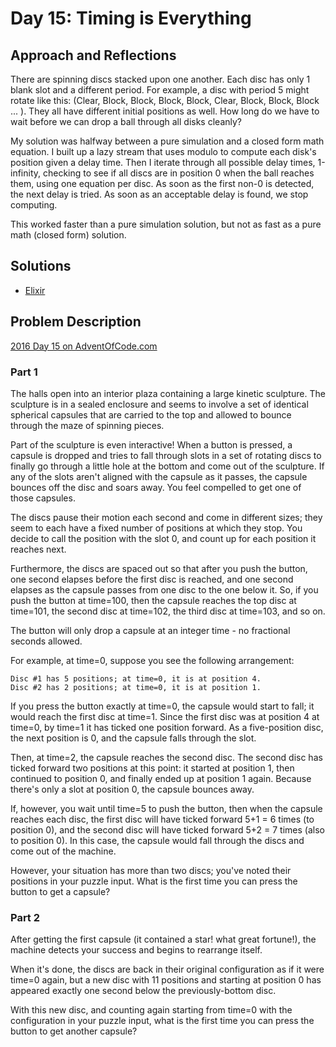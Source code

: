# Day 15: Timing is Everything

## Approach and Reflections

There are spinning discs stacked upon one another. Each disc has only 1 blank
slot and a different period. For example, a disc with period 5 might rotate
like this: (Clear, Block, Block, Block, Block, Clear, Block, Block, Block ...
). They all have different initial positions as well. How long do we have to
wait before we can drop a ball through all disks cleanly?

My solution was halfway between a pure simulation and a closed form math
equation. I built up a lazy stream that uses modulo to compute each disk's
position given a delay time. Then I iterate through all possible delay times,
1-infinity, checking to see if all discs are in position 0 when the ball
reaches them, using one equation per disc. As soon as the first non-0 is detected,
the next delay is tried. As soon as an acceptable delay is found, we stop
computing.

This worked faster than a pure simulation solution, but not as fast as a pure
math (closed form) solution.

## Solutions

- [Elixir](../elixir2016/lib/day15.ex)

## Problem Description

[2016 Day 15 on AdventOfCode.com](https://adventofcode.com/2016/day/15)

### Part 1

The halls open into an interior plaza containing a large kinetic sculpture.
The sculpture is in a sealed enclosure and seems to involve a set of identical
spherical capsules that are carried to the top and allowed to bounce through
the maze of spinning pieces.

Part of the sculpture is even interactive! When a button is pressed, a capsule
is dropped and tries to fall through slots in a set of rotating discs to
finally go through a little hole at the bottom and come out of the sculpture.
If any of the slots aren't aligned with the capsule as it passes, the capsule
bounces off the disc and soars away. You feel compelled to get one of those
capsules.

The discs pause their motion each second and come in different sizes; they
seem to each have a fixed number of positions at which they stop. You decide
to call the position with the slot 0, and count up for each position it
reaches next.

Furthermore, the discs are spaced out so that after you push the button, one
second elapses before the first disc is reached, and one second elapses as the
capsule passes from one disc to the one below it. So, if you push the button
at time=100, then the capsule reaches the top disc at time=101, the second
disc at time=102, the third disc at time=103, and so on.

The button will only drop a capsule at an integer time - no fractional seconds
allowed.

For example, at time=0, suppose you see the following arrangement:

```
Disc #1 has 5 positions; at time=0, it is at position 4.
Disc #2 has 2 positions; at time=0, it is at position 1.
```

If you press the button exactly at time=0, the capsule would start to fall; it
would reach the first disc at time=1. Since the first disc was at position
4 at time=0, by time=1 it has ticked one position forward. As a five-position
disc, the next position is 0, and the capsule falls through the slot.

Then, at time=2, the capsule reaches the second disc. The second disc has
ticked forward two positions at this point: it started at position 1, then
continued to position 0, and finally ended up at position 1 again. Because
there's only a slot at position 0, the capsule bounces away.

If, however, you wait until time=5 to push the button, then when the capsule
reaches each disc, the first disc will have ticked forward 5+1 = 6 times (to
position 0), and the second disc will have ticked forward 5+2 = 7 times (also
to position 0). In this case, the capsule would fall through the discs and
come out of the machine.

However, your situation has more than two discs; you've noted their positions
in your puzzle input. What is the first time you can press the button to get
a capsule?

### Part 2

After getting the first capsule (it contained a star! what great fortune!),
the machine detects your success and begins to rearrange itself.

When it's done, the discs are back in their original configuration as if it
were time=0 again, but a new disc with 11 positions and starting at position
0 has appeared exactly one second below the previously-bottom disc.

With this new disc, and counting again starting from time=0 with the
configuration in your puzzle input, what is the first time you can press the
button to get another capsule?
